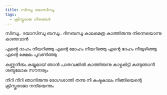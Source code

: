```yaml
---
title: സിന്ധൂ ദയാസിന്ധൂ
tags:
  - ക്രിസ്തുരാജ ഗീതങ്ങൾ
---
```

സിന്ധൂ.. ദയാസിന്ധൂ
ബന്ധൂ.. ദീനബന്ധൂ
കാലമെത്ര കാത്തിരുന്നു
നിന്നെയൊന്നു കാണുവാൻ

എന്റെ ദാഹം നീയറിഞ്ഞു
എന്റെ മോഹം നീയറിഞ്ഞു
എന്റെ ദേഹം നീയുഴിഞ്ഞു
എന്റെ ക്ഷേമം പൂവണിഞ്ഞു

കണ്ണുനീരും കയ്യുമായ് ഞാൻ
പാതവക്കിൽ കാത്തിരുന്നു
കാഴ്ചകിട്ടി കണ്ടുഞാനീ
ശബ്ദലോക സൗന്ദര്യം

നീറി നീറി ഞാനിരുന്നു
രോഗശാന്തി തന്നു നീ
കഷ്ടകാലം നീങ്ങിയെന്റെ
ക്രിസ്തുരാജാ നന്ദിയെന്നും